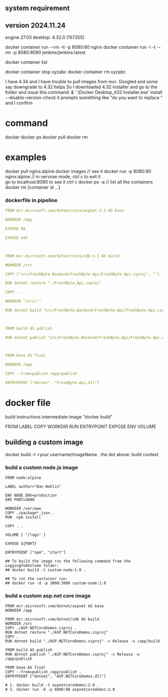
## system requirement


## version 2024.11.24
engine 27.03
desktop: 4.32.0 (157355)


docker container run --rm -it -p 8080:80 nginx
docker container run -i -t --rm -p 8080:8080 jenkins/jenkins:latest

docker container list

docker container stop xyzabc
docker container rm xyzabc

I have 4.34 and I have trouble to pull images from mcr.
Googled and some say downgrade to 4.32 helps
So I downloaded 4.32 installer and go to the folder and issue this command:
	 & '.\Docker Desktop_432 Installer.exe' install --disable-version-check
	it prompts something like "do you want to replace " and I confirm


# command
docker
docker ps
docker pull
docker rm

# examples
docker pull nginx:alpine
docker images                    // see it
docker run -p 8080:80 nginx:alpine              // in vervose mode, ctrl c to exit it  
	go to localhost:8080 to see it
ctrl c
docker ps -a                  // list all the containers
docker rm [container id ...]


### dockerfile in pipeline
```yaml
FROM mcr.microsoft.com/dotnet/core/aspnet:3.1 AS base

WORKDIR /app

EXPOSE 80

EXPOSE 443

  

FROM mcr.microsoft.com/dotnet/core/sdk:3.1 AS build

WORKDIR /src

COPY ["src/FreshByte.Backend/FreshByte.Api/FreshByte.Api.csproj", ""]

RUN dotnet restore "./FreshByte.Api.csproj"

COPY . .

WORKDIR "/src/."

RUN dotnet build "src/FreshByte.Backend/FreshByte.Api/FreshByte.Api.csproj" -c Release -o /app/build

  

FROM build AS publish

RUN dotnet publish "src/FreshByte.Backend/FreshByte.Api/FreshByte.Api.csproj" -c Release -o /app/publish

  

FROM base AS final

WORKDIR /app

COPY --from=publish /app/publish .

ENTRYPOINT ["dotnet", "FreshByte.Api.dll"]
```


# docker file
build instructions
intermediate image
"docker build"

FROM
LABEL
COPY
WORKDIR
RUN
ENTRYPOINT
EXPOSE
ENV
VOLUME

## building a custom image
docker build -t <your username/imageName .
the dot above: build context

### build a custom node.js image

```docker file
FROM node:alpine

LABEL author="Dan Wahlin"

ENV NODE_ENV=production 
ENV PORT=3000

WORKDIR /var/www
COPY ./package*.json .
RUN  npm install

COPY . .

VOLUME [ "/logs" ]

EXPOSE ${PORT}

ENTRYPOINT ["npm", "start"]

## To build the image run the following command from the LoggingToAVolume folder:
## docker build -t custom-node:1.0 .

## To run the container run:
## docker run -d -p 3000:3000 custom-node:1.0
```

### build a custom asp.net core image

```docker file
FROM mcr.microsoft.com/dotnet/aspnet AS base
WORKDIR /app

FROM mcr.microsoft.com/dotnet/sdk AS build
WORKDIR /src
COPY ./ASP.NETCoreDemos.csproj .
RUN dotnet restore "./ASP.NETCoreDemos.csproj"
COPY . .
RUN dotnet build "./ASP.NETCoreDemos.csproj" -c Release -o /app/build

FROM build AS publish
RUN dotnet publish "./ASP.NETCoreDemos.csproj" -c Release -o /app/publish

FROM base AS final
COPY --from=publish /app/publish .
ENTRYPOINT ["dotnet", "ASP.NETCoreDemos.dll"]

# 1. docker build -t aspnetcoredemos:2.0 .
# 2. docker run -d -p 8080:80 aspnetcoredemos:2.0
```